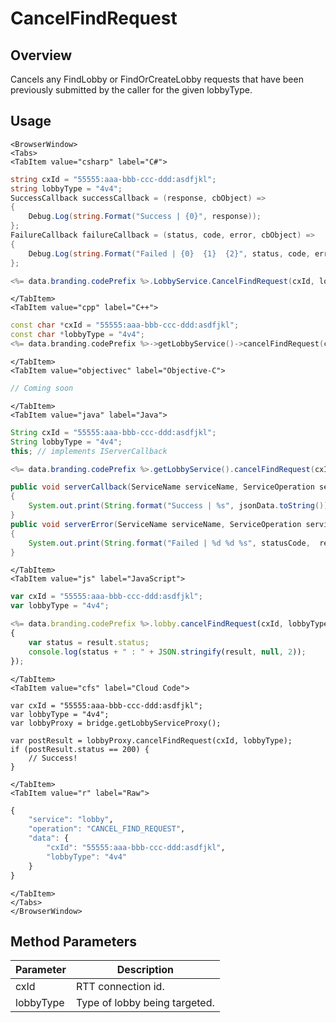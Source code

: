 # CancelFindRequest
## Overview
Cancels any FindLobby or FindOrCreateLobby requests that have been previously submitted by the caller for the given lobbyType.

<PartialServop service_name="lobby" operation_name="CANCEL_FIND_REQUEST" />

## Usage

```mdx-code-block
<BrowserWindow>
<Tabs>
<TabItem value="csharp" label="C#">
```

```csharp
string cxId = "55555:aaa-bbb-ccc-ddd:asdfjkl";
string lobbyType = "4v4";
SuccessCallback successCallback = (response, cbObject) =>
{
    Debug.Log(string.Format("Success | {0}", response));
};
FailureCallback failureCallback = (status, code, error, cbObject) =>
{
    Debug.Log(string.Format("Failed | {0}  {1}  {2}", status, code, error));
};

<%= data.branding.codePrefix %>.LobbyService.CancelFindRequest(cxId, lobbyType, successCallback, failureCallback);
```

```mdx-code-block
</TabItem>
<TabItem value="cpp" label="C++">
```

```cpp
const char *cxId = "55555:aaa-bbb-ccc-ddd:asdfjkl";
const char *lobbyType = "4v4";
<%= data.branding.codePrefix %>->getLobbyService()->cancelFindRequest(cxId, lobbyType, this);
```

```mdx-code-block
</TabItem>
<TabItem value="objectivec" label="Objective-C">
```

```objectivec
// Coming soon
```

```mdx-code-block
</TabItem>
<TabItem value="java" label="Java">
```

```java
String cxId = "55555:aaa-bbb-ccc-ddd:asdfjkl";
String lobbyType = "4v4";
this; // implements IServerCallback

<%= data.branding.codePrefix %>.getLobbyService().cancelFindRequest(cxId, lobbyType, this);

public void serverCallback(ServiceName serviceName, ServiceOperation serviceOperation, JSONObject jsonData)
{
    System.out.print(String.format("Success | %s", jsonData.toString()));
}
public void serverError(ServiceName serviceName, ServiceOperation serviceOperation, int statusCode, int reasonCode, String jsonError)
{
    System.out.print(String.format("Failed | %d %d %s", statusCode,  reasonCode, jsonError.toString()));
}
```

```mdx-code-block
</TabItem>
<TabItem value="js" label="JavaScript">
```

```javascript
var cxId = "55555:aaa-bbb-ccc-ddd:asdfjkl";
var lobbyType = "4v4";

<%= data.branding.codePrefix %>.lobby.cancelFindRequest(cxId, lobbyType, result =>
{
	var status = result.status;
	console.log(status + " : " + JSON.stringify(result, null, 2));
});
```

```mdx-code-block
</TabItem>
<TabItem value="cfs" label="Cloud Code">
```

```cfscript
var cxId = "55555:aaa-bbb-ccc-ddd:asdfjkl";
var lobbyType = "4v4";
var lobbyProxy = bridge.getLobbyServiceProxy();

var postResult = lobbyProxy.cancelFindRequest(cxId, lobbyType);
if (postResult.status == 200) {
    // Success!
}
```

```mdx-code-block
</TabItem>
<TabItem value="r" label="Raw">
```

```r
{
	"service": "lobby",
	"operation": "CANCEL_FIND_REQUEST",
	"data": {
		"cxId": "55555:aaa-bbb-ccc-ddd:asdfjkl",
		"lobbyType": "4v4"
	}
}
```

```mdx-code-block
</TabItem>
</Tabs>
</BrowserWindow>
```

## Method Parameters
Parameter | Description
--------- | -----------
cxId | RTT connection id. 
lobbyType | Type of lobby being targeted. 


